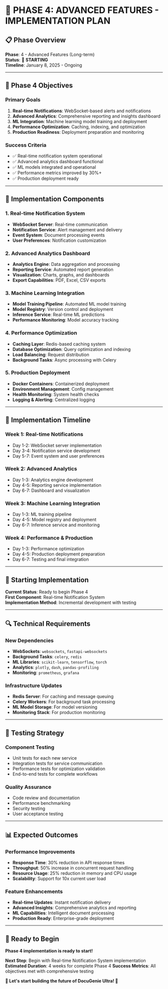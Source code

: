 # 🎯 **PHASE 4: ADVANCED FEATURES - IMPLEMENTATION PLAN**

## 📋 **Phase Overview**
**Phase**: 4 - Advanced Features (Long-term)  
**Status**: 🚀 **STARTING**  
**Timeline**: January 8, 2025 - Ongoing  

---

## 🎯 **Phase 4 Objectives**

### **Primary Goals**
1. **Real-time Notifications**: WebSocket-based alerts and notifications
2. **Advanced Analytics**: Comprehensive reporting and insights dashboard
3. **ML Integration**: Machine learning model training and deployment
4. **Performance Optimization**: Caching, indexing, and optimization
5. **Production Readiness**: Deployment preparation and monitoring

### **Success Criteria**
- ✅ Real-time notification system operational
- ✅ Advanced analytics dashboard functional
- ✅ ML models integrated and operational
- ✅ Performance metrics improved by 30%+
- ✅ Production deployment ready

---

## 🔧 **Implementation Components**

### **1. Real-time Notification System**
- **WebSocket Server**: Real-time communication
- **Notification Service**: Alert management and delivery
- **Event System**: Document processing events
- **User Preferences**: Notification customization

### **2. Advanced Analytics Dashboard**
- **Analytics Engine**: Data aggregation and processing
- **Reporting Service**: Automated report generation
- **Visualization**: Charts, graphs, and dashboards
- **Export Capabilities**: PDF, Excel, CSV exports

### **3. Machine Learning Integration**
- **Model Training Pipeline**: Automated ML model training
- **Model Registry**: Version control and deployment
- **Inference Service**: Real-time ML predictions
- **Performance Monitoring**: Model accuracy tracking

### **4. Performance Optimization**
- **Caching Layer**: Redis-based caching system
- **Database Optimization**: Query optimization and indexing
- **Load Balancing**: Request distribution
- **Background Tasks**: Async processing with Celery

### **5. Production Deployment**
- **Docker Containers**: Containerized deployment
- **Environment Management**: Config management
- **Health Monitoring**: System health checks
- **Logging & Alerting**: Centralized logging

---

## 📅 **Implementation Timeline**

### **Week 1: Real-time Notifications**
- Day 1-2: WebSocket server implementation
- Day 3-4: Notification service development
- Day 5-7: Event system and user preferences

### **Week 2: Advanced Analytics**
- Day 1-3: Analytics engine development
- Day 4-5: Reporting service implementation
- Day 6-7: Dashboard and visualization

### **Week 3: Machine Learning Integration**
- Day 1-3: ML training pipeline
- Day 4-5: Model registry and deployment
- Day 6-7: Inference service and monitoring

### **Week 4: Performance & Production**
- Day 1-3: Performance optimization
- Day 4-5: Production deployment preparation
- Day 6-7: Testing and final integration

---

## 🚀 **Starting Implementation**

**Current Status**: Ready to begin Phase 4  
**First Component**: Real-time Notification System  
**Implementation Method**: Incremental development with testing  

---

## 🔍 **Technical Requirements**

### **New Dependencies**
- **WebSockets**: `websockets`, `fastapi-websockets`
- **Background Tasks**: `celery`, `redis`
- **ML Libraries**: `scikit-learn`, `tensorflow`, `torch`
- **Analytics**: `plotly`, `dash`, `pandas-profiling`
- **Monitoring**: `prometheus`, `grafana`

### **Infrastructure Updates**
- **Redis Server**: For caching and message queuing
- **Celery Workers**: For background task processing
- **ML Model Storage**: For model versioning
- **Monitoring Stack**: For production monitoring

---

## 🧪 **Testing Strategy**

### **Component Testing**
- Unit tests for each new service
- Integration tests for service communication
- Performance tests for optimization validation
- End-to-end tests for complete workflows

### **Quality Assurance**
- Code review and documentation
- Performance benchmarking
- Security testing
- User acceptance testing

---

## 📊 **Expected Outcomes**

### **Performance Improvements**
- **Response Time**: 30% reduction in API response times
- **Throughput**: 50% increase in concurrent request handling
- **Resource Usage**: 25% reduction in memory and CPU usage
- **Scalability**: Support for 10x current user load

### **Feature Enhancements**
- **Real-time Updates**: Instant notification delivery
- **Advanced Insights**: Comprehensive analytics and reporting
- **ML Capabilities**: Intelligent document processing
- **Production Ready**: Enterprise-grade deployment

---

## 🎯 **Ready to Begin**

**Phase 4 implementation is ready to start!** 

**Next Step**: Begin with Real-time Notification System implementation
**Estimated Duration**: 4 weeks for complete Phase 4
**Success Metrics**: All objectives met with comprehensive testing

**🚀 Let's start building the future of DocuGenie Ultra! 🚀**
